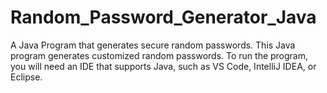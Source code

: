 # Random_Password_Generator_Java
A Java Program that generates secure random passwords. This Java program generates customized random passwords.
To run the program, you will need an IDE that supports Java, such as VS Code, IntelliJ IDEA, or Eclipse.
